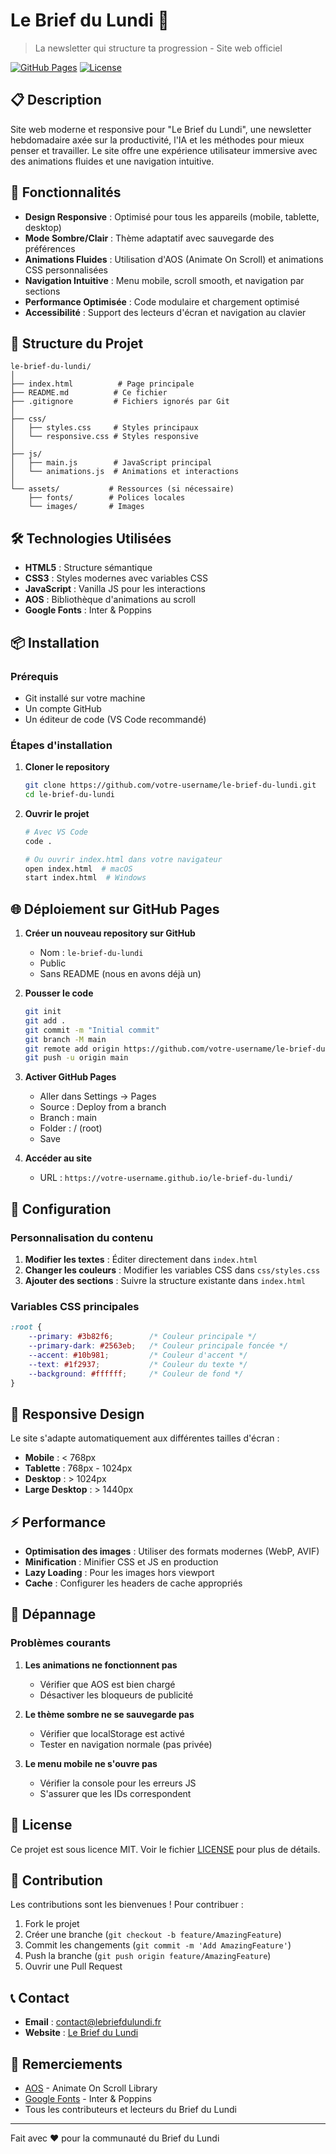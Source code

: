 # Le Brief du Lundi 📨

> La newsletter qui structure ta progression - Site web officiel

[![GitHub Pages](https://img.shields.io/badge/GitHub%20Pages-Live-success)](https://votre-username.github.io/le-brief-du-lundi/)
[![License](https://img.shields.io/badge/license-MIT-blue.svg)](LICENSE) 

## 📋 Description 

Site web moderne et responsive pour "Le Brief du Lundi", une newsletter hebdomadaire axée sur la productivité, l'IA et les méthodes pour mieux penser et travailler. Le site offre une expérience utilisateur immersive avec des animations fluides et une navigation intuitive.

## 🚀 Fonctionnalités

- **Design Responsive** : Optimisé pour tous les appareils (mobile, tablette, desktop)
- **Mode Sombre/Clair** : Thème adaptatif avec sauvegarde des préférences
- **Animations Fluides** : Utilisation d'AOS (Animate On Scroll) et animations CSS personnalisées
- **Navigation Intuitive** : Menu mobile, scroll smooth, et navigation par sections
- **Performance Optimisée** : Code modulaire et chargement optimisé
- **Accessibilité** : Support des lecteurs d'écran et navigation au clavier

## 📁 Structure du Projet

```
le-brief-du-lundi/
│
├── index.html          # Page principale
├── README.md          # Ce fichier
├── .gitignore         # Fichiers ignorés par Git
│
├── css/
│   ├── styles.css     # Styles principaux
│   └── responsive.css # Styles responsive
│
├── js/
│   ├── main.js        # JavaScript principal
│   └── animations.js  # Animations et interactions
│
└── assets/           # Ressources (si nécessaire)
    ├── fonts/        # Polices locales
    └── images/       # Images
```

## 🛠️ Technologies Utilisées

- **HTML5** : Structure sémantique
- **CSS3** : Styles modernes avec variables CSS
- **JavaScript** : Vanilla JS pour les interactions
- **AOS** : Bibliothèque d'animations au scroll
- **Google Fonts** : Inter & Poppins

## 📦 Installation

### Prérequis

- Git installé sur votre machine
- Un compte GitHub
- Un éditeur de code (VS Code recommandé)

### Étapes d'installation

1. **Cloner le repository**
   ```bash
   git clone https://github.com/votre-username/le-brief-du-lundi.git
   cd le-brief-du-lundi
   ```

2. **Ouvrir le projet**
   ```bash
   # Avec VS Code
   code .
   
   # Ou ouvrir index.html dans votre navigateur
   open index.html  # macOS
   start index.html  # Windows
   ```

## 🌐 Déploiement sur GitHub Pages

1. **Créer un nouveau repository sur GitHub**
   - Nom : `le-brief-du-lundi`
   - Public
   - Sans README (nous en avons déjà un)

2. **Pousser le code**
   ```bash
   git init
   git add .
   git commit -m "Initial commit"
   git branch -M main
   git remote add origin https://github.com/votre-username/le-brief-du-lundi.git
   git push -u origin main
   ```

3. **Activer GitHub Pages**
   - Aller dans Settings → Pages
   - Source : Deploy from a branch
   - Branch : main
   - Folder : / (root)
   - Save

4. **Accéder au site**
   - URL : `https://votre-username.github.io/le-brief-du-lundi/`

## 🔧 Configuration

### Personnalisation du contenu

1. **Modifier les textes** : Éditer directement dans `index.html`
2. **Changer les couleurs** : Modifier les variables CSS dans `css/styles.css`
3. **Ajouter des sections** : Suivre la structure existante dans `index.html`

### Variables CSS principales

```css
:root {
    --primary: #3b82f6;        /* Couleur principale */
    --primary-dark: #2563eb;   /* Couleur principale foncée */
    --accent: #10b981;         /* Couleur d'accent */
    --text: #1f2937;           /* Couleur du texte */
    --background: #ffffff;     /* Couleur de fond */
}
```

## 📱 Responsive Design

Le site s'adapte automatiquement aux différentes tailles d'écran :

- **Mobile** : < 768px
- **Tablette** : 768px - 1024px
- **Desktop** : > 1024px
- **Large Desktop** : > 1440px

## ⚡ Performance

- **Optimisation des images** : Utiliser des formats modernes (WebP, AVIF)
- **Minification** : Minifier CSS et JS en production
- **Lazy Loading** : Pour les images hors viewport
- **Cache** : Configurer les headers de cache appropriés

## 🐛 Dépannage

### Problèmes courants

1. **Les animations ne fonctionnent pas**
   - Vérifier que AOS est bien chargé
   - Désactiver les bloqueurs de publicité

2. **Le thème sombre ne se sauvegarde pas**
   - Vérifier que localStorage est activé
   - Tester en navigation normale (pas privée)

3. **Le menu mobile ne s'ouvre pas**
   - Vérifier la console pour les erreurs JS
   - S'assurer que les IDs correspondent

## 📄 License

Ce projet est sous licence MIT. Voir le fichier [LICENSE](LICENSE) pour plus de détails.

## 👥 Contribution

Les contributions sont les bienvenues ! Pour contribuer :

1. Fork le projet
2. Créer une branche (`git checkout -b feature/AmazingFeature`)
3. Commit les changements (`git commit -m 'Add AmazingFeature'`)
4. Push la branche (`git push origin feature/AmazingFeature`)
5. Ouvrir une Pull Request

## 📞 Contact

- **Email** : contact@lebriefdulundi.fr
- **Website** : [Le Brief du Lundi](https://votre-username.github.io/le-brief-du-lundi/)

## 🙏 Remerciements

- [AOS](https://michalsnik.github.io/aos/) - Animate On Scroll Library
- [Google Fonts](https://fonts.google.com/) - Inter & Poppins
- Tous les contributeurs et lecteurs du Brief du Lundi

---

Fait avec ❤️ pour la communauté du Brief du Lundi
